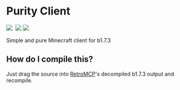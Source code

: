 # Purity Client
<img src="https://img.shields.io/badge/BLOATED%3F-NO-brightgreen?style=plastic">&nbsp;
<img src="https://img.shields.io/badge/LAME%20BUTTONS%3F-YES-brightgreen?style=plastic">
<img src="https://img.shields.io/badge/UNDEBASED%20BY%20EVILNESS%3F-POSSIBLY-brightgreen?style=plastic">

Simple and pure Minecraft client for b1.7.3
## How do I compile this?
Just drag the source into [RetroMCP](https://github.com/MCPHackers/RetroMCP-Java)'s decompiled b1.7.3 output and recompile.

